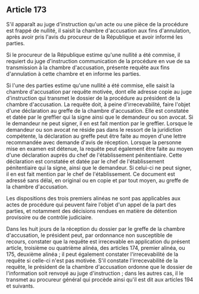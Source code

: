 Article 173
----
S'il apparaît au juge d'instruction qu'un acte ou une pièce de la procédure est
frappé de nullité, il saisit la chambre d'accusation aux fins d'annulation,
après avoir pris l'avis du procureur de la République et avoir informé les
parties.

Si le procureur de la République estime qu'une nullité a été commise, il
requiert du juge d'instruction communication de la procédure en vue de sa
transmission à la chambre d'accusation, présente requête aux fins d'annulation à
cette chambre et en informe les parties.

Si l'une des parties estime qu'une nullité a été commise, elle saisit la chambre
d'accusation par requête motivée, dont elle adresse copie au juge d'instruction
qui transmet le dossier de la procédure au président de la chambre d'accusation.
La requête doit, à peine d'irrecevabilité, faire l'objet d'une déclaration au
greffe de la chambre d'accusation. Elle est constatée et datée par le greffier
qui la signe ainsi que le demandeur ou son avocat. Si le demandeur ne peut
signer, il en est fait mention par le greffier. Lorsque le demandeur ou son
avocat ne réside pas dans le ressort de la juridiction compétente, la
déclaration au greffe peut être faite au moyen d'une lettre recommandée avec
demande d'avis de réception. Lorsque la personne mise en examen est détenue, la
requête peut également être faite au moyen d'une déclaration auprès du chef de
l'établissement pénitentiaire. Cette déclaration est constatée et datée par le
chef de l'établissement pénitentiaire qui la signe, ainsi que le demandeur. Si
celui-ci ne peut signer, il en est fait mention par le chef de l'établissement.
Ce document est adressé sans délai, en original ou en copie et par tout moyen,
au greffe de la chambre d'accusation.

Les dispositions des trois premiers alinéas ne sont pas applicables aux actes de
procédure qui peuvent faire l'objet d'un appel de la part des parties, et
notamment des décisions rendues en matière de détention provisoire ou de
contrôle judiciaire.

Dans les huit jours de la réception du dossier par le greffe de la chambre
d'accusation, le président peut, par ordonnance non susceptible de recours,
constater que la requête est irrecevable en application du présent article,
troisième ou quatrième alinéa, des articles 174, premier alinéa, ou 175,
deuxième alinéa ; il peut également constater l'irrecevabilité de la requête si
celle-ci n'est pas motivée. S'il constate l'irrecevabilité de la requête, le
président de la chambre d'accusation ordonne que le dossier de l'information
soit renvoyé au juge d'instruction ; dans les autres cas, il le transmet au
procureur général qui procède ainsi qu'il est dit aux articles 194 et suivants.
